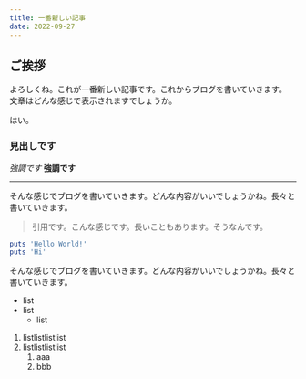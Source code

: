 ```yaml
---
title: 一番新しい記事
date: 2022-09-27
---
```


## ご挨拶

よろしくね。これが一番新しい記事です。これからブログを書いていきます。
文章はどんな感じで表示されますでしょうか。

はい。

### 見出しです

*強調です*
**強調です**

---

そんな感じでブログを書いていきます。どんな内容がいいでしょうかね。長々と書いていきます。

> 引用です。こんな感じです。長いこともあります。そうなんです。

```ruby
puts 'Hello World!'
puts 'Hi'
```

そんな感じでブログを書いていきます。どんな内容がいいでしょうかね。長々と書いていきます。

- list
- list
    - list

1. listlistlistlist
2. listlistlistlist
    1. aaa
    2. bbb
